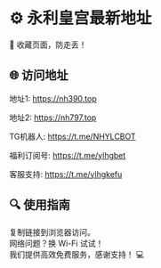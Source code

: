 # ⚙️ 永利皇宫最新地址
📌 收藏页面，防走丢！

## 🌐 访问地址

地址1: https://nh390.top
 
地址2: https://nh797.top
 
TG机器人: https://t.me/NHYLCBOT
 
福利订阅号: https://t.me/ylhgbet
 
客服支持: https://t.me/ylhgkefu


## 🔍 使用指南

复制链接到浏览器访问。  
网络问题？换 Wi-Fi 试试！  
我们提供高效免费服务，感谢支持！ 💻

